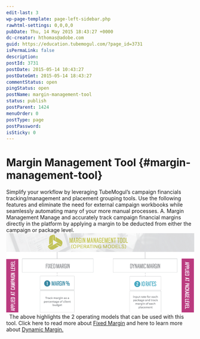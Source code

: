 ```yaml
---
edit-last: 3
wp-page-template: page-left-sidebar.php
rawhtml-settings: 0,0,0,0
pubDate: Thu, 14 May 2015 18:43:27 +0000
dc-creator: hthomas@adobe.com
guid: https://education.tubemogul.com/?page_id=3731
isPermaLink: false
description: 
postId: 3731
postDate: 2015-05-14 10:43:27
postDateGmt: 2015-05-14 18:43:27
commentStatus: open
pingStatus: open
postName: margin-management-tool
status: publish
postParent: 1424
menuOrder: 0
postType: page
postPassword: 
isSticky: 0
---
```


# Margin Management Tool {#margin-management-tool}

Simplify your workflow by leveraging TubeMogul’s campaign financials tracking/management and placement grouping tools. Use the following features and eliminate the need for external campaign workbooks while seamlessly automating many of your more manual processes. A. Margin Management Manage and accurately track campaign financial margins directly in the platform by applying a margin to be deducted from either the campaign or package level. [ ![mm1](assets/mm1.png)](assets/mm1.png) &nbsp; The above highlights the 2 operating models that can be used with this tool. Click here to read more about [Fixed Margin](../user-guide/execution/fixedmargin/user-guideexecutionfixedmargin.md) and here to learn more about [Dynamic Margin.](../user-guide/execution/dynamicmargin/user-guideexecutiondynamicmargin.md) 